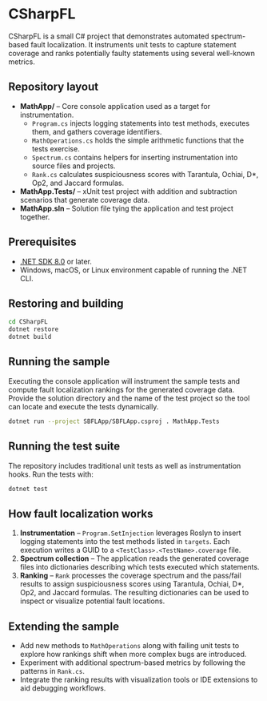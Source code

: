 # CSharpFL

CSharpFL is a small C# project that demonstrates automated spectrum-based fault localization. It instruments unit tests to capture statement coverage and ranks potentially faulty statements using several well-known metrics.

## Repository layout
- **MathApp/** – Core console application used as a target for instrumentation.
  - `Program.cs` injects logging statements into test methods, executes them, and gathers coverage identifiers.
  - `MathOperations.cs` holds the simple arithmetic functions that the tests exercise.
  - `Spectrum.cs` contains helpers for inserting instrumentation into source files and projects.
  - `Rank.cs` calculates suspiciousness scores with Tarantula, Ochiai, D*, Op2, and Jaccard formulas.
- **MathApp.Tests/** – xUnit test project with addition and subtraction scenarios that generate coverage data.
- **MathApp.sln** – Solution file tying the application and test project together.

## Prerequisites
- [.NET SDK 8.0](https://dotnet.microsoft.com/download) or later.
- Windows, macOS, or Linux environment capable of running the .NET CLI.

## Restoring and building
```bash
cd CSharpFL
dotnet restore
dotnet build
```

## Running the sample
Executing the console application will instrument the sample tests and compute fault localization rankings for the generated coverage data. Provide the solution directory and the name of the test project so the tool can locate and execute the tests dynamically.
```bash
dotnet run --project SBFLApp/SBFLApp.csproj . MathApp.Tests
```

## Running the test suite
The repository includes traditional unit tests as well as instrumentation hooks. Run the tests with:
```bash
dotnet test
```

## How fault localization works
1. **Instrumentation** – `Program.SetInjection` leverages Roslyn to insert logging statements into the test methods listed in `targets`. Each execution writes a GUID to a `<TestClass>.<TestName>.coverage` file.
2. **Spectrum collection** – The application reads the generated coverage files into dictionaries describing which tests executed which statements.
3. **Ranking** – `Rank` processes the coverage spectrum and the pass/fail results to assign suspiciousness scores using Tarantula, Ochiai, D*, Op2, and Jaccard formulas. The resulting dictionaries can be used to inspect or visualize potential fault locations.

## Extending the sample
- Add new methods to `MathOperations` along with failing unit tests to explore how rankings shift when more complex bugs are introduced.
- Experiment with additional spectrum-based metrics by following the patterns in `Rank.cs`.
- Integrate the ranking results with visualization tools or IDE extensions to aid debugging workflows.
